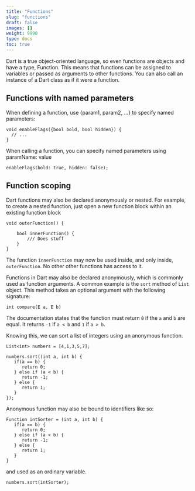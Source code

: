 ```yaml
---
title: "Functions"
slug: "functions"
draft: false
images: []
weight: 9990
type: docs
toc: true
---
```


Dart is a true object-oriented language, so even functions are objects and have a type, Function. This means that functions can be assigned to variables or passed as arguments to other functions. You can also call an instance of a Dart class as if it were a function. 

## Functions with named parameters
When defining a function, use {param1, param2, …} to specify named parameters:

    void enableFlags({bool bold, bool hidden}) {
      // ...
    }

When calling a function, you can specify named parameters using paramName: value

    enableFlags(bold: true, hidden: false);




## Function scoping
Dart functions may also be declared anonymously or nested.
For example, to create a nested function, just open a new function block within an existing function block

    void outerFunction() {
      
        bool innerFunction() {
            /// Does stuff
        }
    }
The function `innerFunction` may now be used inside, and only inside, `outerFunction`. No other other functions has access to it.

Functions in Dart may also be declared anonymously, which is commonly used as function arguments. A common example is the `sort` method of `List` object. This method takes an optional argument with the following signature:

    int compare(E a, E b)

The documentation states that the function must return `0` if the `a` and `b` are equal. It returns `-1` if `a < b` and `1` if `a > b`.

Knowing this, we can sort a list of integers using an anonymous function.

    List<int> numbers = [4,1,3,5,7];

    numbers.sort((int a, int b) {
       if(a == b) {
          return 0;
       } else if (a < b) {
          return -1;
       } else {
          return 1;
       }
    });

Anonymous function may also be bound to identifiers like so:

    Function intSorter = (int a, int b) {
       if(a == b) {
          return 0;
       } else if (a < b) {
          return -1;
       } else {
          return 1;
       }
    }

and used as an ordinary variable.

    numbers.sort(intSorter);

